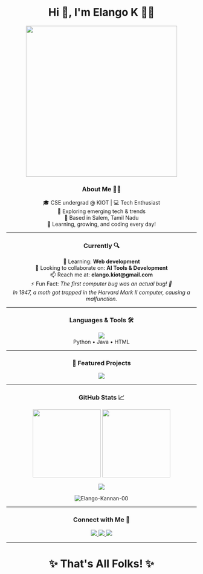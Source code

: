 <h1 align="center">Hi 👋, I'm Elango K 👨‍💻</h1>

<p align="center">
  <img src="https://user-images.githubusercontent.com/74038190/212750147-854a394f-fee9-4080-9770-78a4b7ece53f.gif" width="400">
</p>

<h3 align="center">About Me 🙋‍♂️</h3>
<p align="center">
🎓 CSE undergrad @ KIOT | 💻 Tech Enthusiast <br>
🚀 Exploring emerging tech & trends <br>
🌴 Based in Salem, Tamil Nadu <br>
🔁 Learning, growing, and coding every day!
</p>

---

<h3 align="center">Currently 🔍</h3>
<p align="center">
🌱 Learning: <strong>Web development</strong> <br>
👯 Looking to collaborate on: <strong>AI Tools & Development</strong> <br>
📫 Reach me at: <strong>elango.kiot@gmail.com</strong> <br>
⚡ Fun Fact: <i>The first computer bug was an actual bug! 🐛 <br>
In 1947, a moth got trapped in the Harvard Mark II computer, causing a malfunction.</i>
</p>

---

<h3 align="center">Languages & Tools 🛠</h3>
<p align="center">
  <img src="https://skillicons.dev/icons?i=py,java,html" /><br>
  Python • Java • HTML 
</p>

---

<h3 align="center">🚀 Featured Projects</h3>
<p align="center">
  <a href="https://github.com/Logic-Loom-00/Article_Recommendation">
    <img src="https://github-readme-stats.vercel.app/api/pin/?username=Logic-Loom-00&repo=Article_Recommendation&theme=highcontrast"/>
  </a>
  <!-- Add more project cards as needed -->
</p>

---

<h3 align="center">GitHub Stats 📈</h3>
<p align="center">
  <img src="http://github-profile-summary-cards.vercel.app/api/cards/stats?username=Elango-Kannan-00&theme=highcontrast" height="180em" />
  <img src="http://github-profile-summary-cards.vercel.app/api/cards/repos-per-language?username=Elango-Kannan-00&theme=highcontrast" height="180em" />
</p>

<p align="center">
  <img src="https://github-readme-activity-graph.vercel.app/graph?username=Elango-Kannan-00&theme=high-contrast">
</p>

<p align="center">
  <img src="https://komarev.com/ghpvc/?username=Elango-Kannan-00&label=Profile%20views&color=0e75b6&style=flat" alt="Elango-Kannan-00" />
</p>

---

<h3 align="center">Connect with Me 🤝</h3>
<p align="center">
  <a href="https://www.linkedin.com/in/elango-kannan-bbaa3928b" target="blank">
    <img src="https://skillicons.dev/icons?i=linkedin" />
  </a>
  <a href="mailto:elango.kiot@gmail.com">
    <img src="https://skillicons.dev/icons?i=gmail" />
  </a>
  <a href="https://x.com/Elango_Kannan_0">
    <img src="https://skillicons.dev/icons?i=twitter" />
  </a>
</p>

---

<h1 align="center">✨ That's All Folks! ✨</h1>
